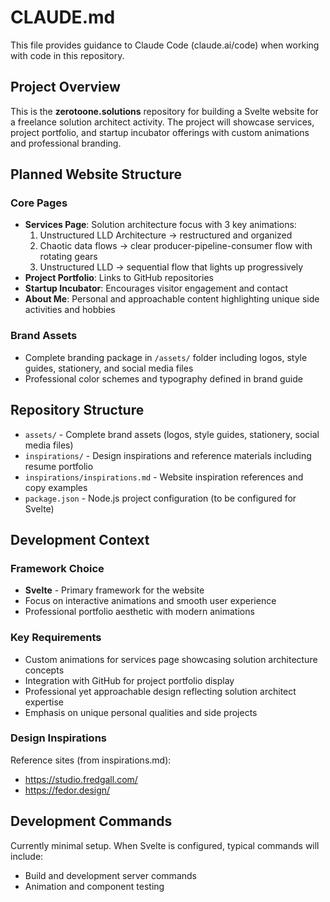 # CLAUDE.md

This file provides guidance to Claude Code (claude.ai/code) when working with code in this repository.

## Project Overview

This is the **zerotoone.solutions** repository for building a Svelte website for a freelance solution architect activity. The project will showcase services, project portfolio, and startup incubator offerings with custom animations and professional branding.

## Planned Website Structure

### Core Pages
- **Services Page**: Solution architecture focus with 3 key animations:
  1. Unstructured LLD Architecture → restructured and organized
  2. Chaotic data flows → clear producer-pipeline-consumer flow with rotating gears
  3. Unstructured LLD → sequential flow that lights up progressively
- **Project Portfolio**: Links to GitHub repositories
- **Startup Incubator**: Encourages visitor engagement and contact
- **About Me**: Personal and approachable content highlighting unique side activities and hobbies

### Brand Assets
- Complete branding package in `/assets/` folder including logos, style guides, stationery, and social media files
- Professional color schemes and typography defined in brand guide

## Repository Structure

- `assets/` - Complete brand assets (logos, style guides, stationery, social media files)
- `inspirations/` - Design inspirations and reference materials including resume portfolio
- `inspirations/inspirations.md` - Website inspiration references and copy examples
- `package.json` - Node.js project configuration (to be configured for Svelte)

## Development Context

### Framework Choice
- **Svelte** - Primary framework for the website
- Focus on interactive animations and smooth user experience
- Professional portfolio aesthetic with modern animations

### Key Requirements
- Custom animations for services page showcasing solution architecture concepts
- Integration with GitHub for project portfolio display
- Professional yet approachable design reflecting solution architect expertise
- Emphasis on unique personal qualities and side projects

### Design Inspirations
Reference sites (from inspirations.md):
- https://studio.fredgall.com/
- https://fedor.design/

## Development Commands

Currently minimal setup. When Svelte is configured, typical commands will include:
- Build and development server commands
- Animation and component testing